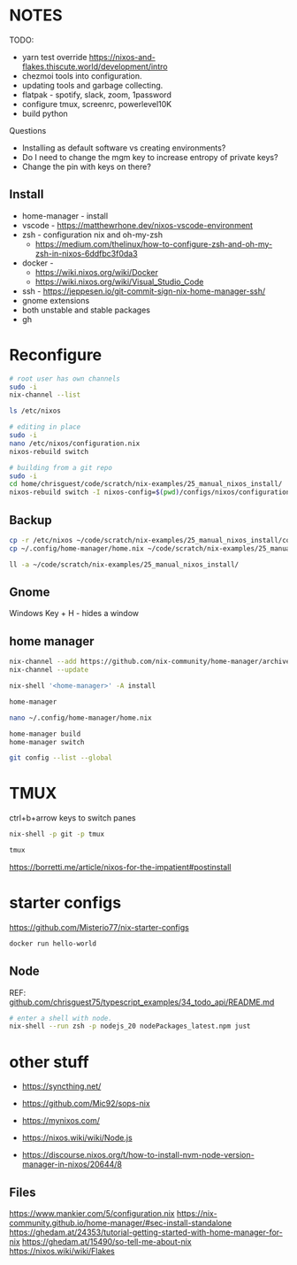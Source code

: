 # NOTES

TODO:

* yarn test override https://nixos-and-flakes.thiscute.world/development/intro
* chezmoi tools into configuration.
* updating tools and garbage collecting.  
* flatpak - spotify, slack, zoom, 1password
* configure tmux, screenrc, powerlevel10K
* build python

Questions

* Installing as default software vs creating environments?
* Do I need to change the mgm key to increase entropy of private keys? 
* Change the pin with keys on there?

## Install 

* home-manager - install
* vscode - https://matthewrhone.dev/nixos-vscode-environment
* zsh - configuration nix and oh-my-zsh
	* https://medium.com/thelinux/how-to-configure-zsh-and-oh-my-zsh-in-nixos-6ddfbc3f0da3 
* docker - 
	* https://wiki.nixos.org/wiki/Docker
	* https://wiki.nixos.org/wiki/Visual_Studio_Code
* ssh - https://jeppesen.io/git-commit-sign-nix-home-manager-ssh/
* gnome extensions
* both unstable and stable packages
* gh

# Reconfigure

```sh
# root user has own channels
sudo -i
nix-channel --list

ls /etc/nixos

# editing in place
sudo -i 
nano /etc/nixos/configuration.nix 
nixos-rebuild switch

# building from a git repo
sudo -i
cd home/chrisguest/code/scratch/nix-examples/25_manual_nixos_install/
nixos-rebuild switch -I nixos-config=$(pwd)/configs/nixos/configuration.nix
```

## Backup

```sh
cp -r /etc/nixos ~/code/scratch/nix-examples/25_manual_nixos_install/configs/nixos
cp ~/.config/home-manager/home.nix ~/code/scratch/nix-examples/25_manual_nixos_install/

ll -a ~/code/scratch/nix-examples/25_manual_nixos_install/
```

## Gnome

Windows Key + H - hides a window  

## home manager

```sh
nix-channel --add https://github.com/nix-community/home-manager/archive/release-23.11.tar.gz home-manager
nix-channel --update

nix-shell '<home-manager>' -A install

home-manager

nano ~/.config/home-manager/home.nix

home-manager build
home-manager switch

git config --list --global
```

# TMUX

ctrl+b+arrow keys to switch panes

```sh
nix-shell -p git -p tmux

tmux 
```

https://borretti.me/article/nixos-for-the-impatient#postinstall

# starter configs


https://github.com/Misterio77/nix-starter-configs

```sh
docker run hello-world
```

## Node

REF: [github.com/chrisguest75/typescript_examples/34_todo_api/README.md](https://github.com/chrisguest75/typescript_examples/blob/master/34_todo_api/README.md)

```sh
# enter a shell with node.
nix-shell --run zsh -p nodejs_20 nodePackages_latest.npm just
```


# other stuff

* https://syncthing.net/
* https://github.com/Mic92/sops-nix
* https://mynixos.com/

* https://nixos.wiki/wiki/Node.js
* https://discourse.nixos.org/t/how-to-install-nvm-node-version-manager-in-nixos/20644/8

## Files


https://www.mankier.com/5/configuration.nix
https://nix-community.github.io/home-manager/#sec-install-standalone
https://ghedam.at/24353/tutorial-getting-started-with-home-manager-for-nix
https://ghedam.at/15490/so-tell-me-about-nix
https://nixos.wiki/wiki/Flakes



